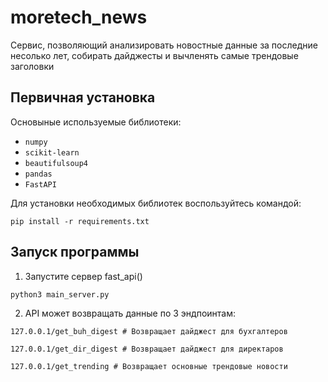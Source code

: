 # moretech_news

Сервис, позволяющий анализировать новостные данные за последние несолько лет, собирать дайджесты и вычленять самые трендовые заголовки

## Первичная установка

Основыные используемые библиотеки:
  + `numpy`
  + `scikit-learn`
  + `beautifulsoup4`
  + `pandas`
  + `FastAPI`

Для установки необходимых библиотек воспользуйтесь командой:

`pip install -r requirements.txt`


## Запуск программы

  1. Запустите сервер fast_api()
  ```
  python3 main_server.py
  ```
  2. API может возвращать данные по 3 эндпоинтам:
  ```
  127.0.0.1/get_buh_digest # Возвращает дайджест для бухгалтеров
  ```
  ```
  127.0.0.1/get_dir_digest # Возвращает дайджест для директаров
  ```
  ```
  127.0.0.1/get_trending # Возвращает основные трендовые новости
  ```
